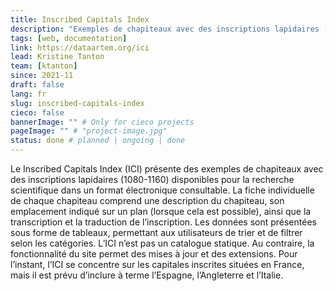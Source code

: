 ```yaml
---
title: Inscribed Capitals Index
description: "Exemples de chapiteaux avec des inscriptions lapidaires (ca.1080-1160) disponibles pour la recherche scientifique dans un format électronique consultable"
tags: [web, documentation]
link: https://dataartem.org/ici
lead: Kristine Tanton
team: [ktanton]
since: 2021-11 
draft: false
lang: fr
slug: inscribed-capitals-index
cieco: false
bannerImage: "" # Only for cieco projects
pageImage: "" # "project-image.jpg" 
status: done # planned | ongoing | done
---
```



<!-- ajouter bonnes dates, author/project lead? -->

Le Inscribed Capitals Index (ICI) présente des exemples de chapiteaux avec des inscriptions lapidaires (1080-1160) disponibles pour la recherche scientifique dans un format électronique consultable. La fiche individuelle de chaque chapiteau comprend une description du chapiteau, son emplacement indiqué sur un plan (lorsque cela est possible), ainsi que la transcription et la traduction de l’inscription. Les données sont présentées sous forme de tableaux, permettant aux utilisateurs de trier et de filtrer selon les catégories. L’ICI n’est pas un catalogue statique. Au contraire, la fonctionnalité du site permet des mises à jour et des extensions. Pour l’instant, l’ICI se concentre sur les capitales inscrites situées en France, mais il est prévu d’inclure à terme l’Espagne, l’Angleterre et l’Italie.
